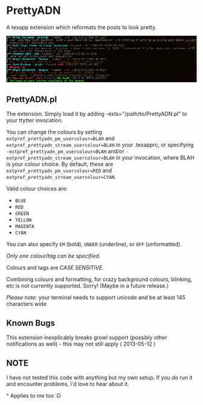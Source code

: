 PrettyADN
============

A texapp extension which reformats the posts to look pretty.

![Screen shot](screenshot.png)

PrettyADN.pl
---------------

The extension.  Simply load it by adding -exts="/path/to/PrettyADN.pl" to your
ttytter invocation.

You can change the colours by setting `extpref_prettyadn_pm_usercolour=BLAH` and
`extpref_prettyadn_stream_usercolour=BLAH` in your .texapprc, or specifying
`-extpref_prettyadn_pm_usercolour=BLAH` and/or 
`-extpref_prettyadn_stream_usercolour=BLAH` in your invocation, where BLAH is
your colour choice. By default, these are `extpref_prettyadn_pm_usercolour=RED` 
and `extpref_prettyadn_stream_usercolour=CYAN`.

Valid colour choices are:
 * `BLUE`
 * `RED`
 * `GREEN`
 * `YELLOW`
 * `MAGENTA`
 * `CYAN`
 
You can also specify `EM` (bold), `UNDER` (underline), or `OFF` (unformatted).

*Only one colour/tag can be specified.*

Colours and tags are *CASE SENSITIVE.*

Combining colours and formatting, for crazy background colours, blinking, etc is
not currently supported. Sorry! (Maybe in a future release.)

*Please note*: your terminal needs to support unicode and be at least 145
characters wide

Known Bugs
----------

This extension inexplicably breaks growl support (possibly other notifications
as well) - this may not still apply ( 2013-05-12 )

NOTE
----

I have not tested this code with anything but my own setup.  If you *do* run it
and encounter problems, I'd love to hear about it.

^ Applies to me too :D

